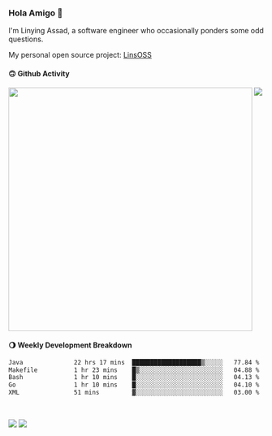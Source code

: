 ### Hola Amigo 🤣   

I'm Linying Assad, a software engineer who occasionally ponders some odd questions.  

My personal open source project: [LinsOSS](https://github.com/linsoss)
 
#### 🙃 Github Activity 
<div>
  <img src="https://github-readme-stats.vercel.app/api?username=al-assad&show_icons=true" align="top" style="display: inline-block;" width="480"/>
  <img src="https://github-readme-stats.vercel.app/api/top-langs/?username=al-assad&hide=css,html&langs_count=8&layout=compact" align="top" style="display: inline-block;"/>
</div>

#### 🌖 Weekly Development Breakdown
<!--START_SECTION:waka-->

```txt
Java              22 hrs 17 mins  ███████████████████▒░░░░░   77.84 %
Makefile          1 hr 23 mins    █▒░░░░░░░░░░░░░░░░░░░░░░░   04.88 %
Bash              1 hr 10 mins    █░░░░░░░░░░░░░░░░░░░░░░░░   04.13 %
Go                1 hr 10 mins    █░░░░░░░░░░░░░░░░░░░░░░░░   04.10 %
XML               51 mins         ▓░░░░░░░░░░░░░░░░░░░░░░░░   03.00 %
```

<!--END_SECTION:waka-->

<br>

<a href="https://twitter.com/assad_lin"><img src="https://img.shields.io/badge/Twitter-@assad__lin-blue?style=flat&logo=twitter" /></a>
<a href="https://al-assad.github.io"><img src="https://img.shields.io/badge/Blogs-Linying_Assad's_Blog-yellow?style=flat&logo=github" /></a>

